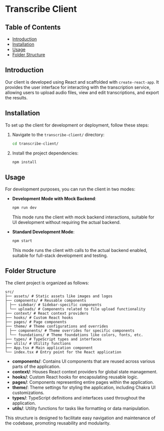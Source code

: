 # Transcribe Client

## Table of Contents

- [Introduction](#introduction)
- [Installation](#installation)
- [Usage](#usage)
- [Folder Structure](#folder-structure)

## Introduction<a name="introduction"></a>

Our client is developed using React and scaffolded with `create-react-app`. It provides the user interface for interacting with the transcription service, allowing users to upload audio files, view and edit transcriptions, and export the results.

## Installation<a name="installation"></a>

To set up the client for development or deployment, follow these steps:

1. Navigate to the `transcribe-client/` directory:
    ```sh
    cd transcribe-client/
    ```
    
2. Install the project dependencies:
    ```sh
    npm install
    ```

## Usage<a name="usage"></a>

For development purposes, you can run the client in two modes:

- **Development Mode with Mock Backend**:
    ```sh
    npm run dev
    ```
    This mode runs the client with mock backend interactions, suitable for UI development without requiring the actual backend.

- **Standard Development Mode**:
    ```sh
    npm start
    ```
    This mode runs the client with calls to the actual backend enabled, suitable for full-stack development and testing.

## Folder Structure<a name="folder-structure"></a>

The client project is organized as follows:



```
src/
├── assets/ # Static assets like images and logos
├── components/ # Reusable components
│ ├── sidebar/ # Sidebar-specific components
│ └── uploads/ # Components related to file upload functionality
├── context/ # React context providers
├── hooks/ # Custom React hooks
├── pages/ # Page components
├── theme/ # Theme configurations and overrides
│ ├── components/ # Theme overrides for specific components
│ └── foundations/ # Theme foundations like colors, fonts, etc.
├── types/ # TypeScript types and interfaces
├── utils/ # Utility functions
├── App.tsx # Main application component
└── index.tsx # Entry point for the React application
```


- **components/**: Contains UI components that are reused across various parts of the application.
- **context/**: Houses React context providers for global state management.
- **hooks/**: Custom React hooks for encapsulating reusable logic.
- **pages/**: Components representing entire pages within the application.
- **theme/**: Theme settings for styling the application, including Chakra UI customizations.
- **types/**: TypeScript definitions and interfaces used throughout the application.
- **utils/**: Utility functions for tasks like formatting or data manipulation.

This structure is designed to facilitate easy navigation and maintenance of the codebase, promoting reusability and modularity.


